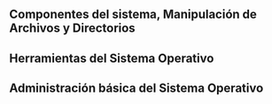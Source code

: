 ## Componentes del sistema, Manipulación de Archivos y Directorios 

## Herramientas del Sistema Operativo
## Administración básica del Sistema Operativo